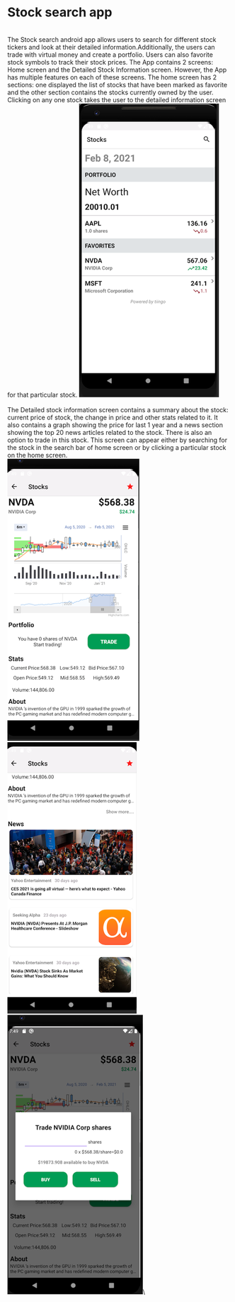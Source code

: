 # Stock search app
\
The Stock search android app allows users to search for different stock tickers and look at their detailed information.Additionally, the users can trade with virtual money and create a portfolio. Users can also favorite stock symbols to track their stock prices. The App contains 2 screens: Home screen and the Detailed Stock Information screen. However, the App has multiple features on each of these screens.
The home screen has 2 sections: one displayed the list of stocks that have been marked as favorite and the other section contains the stocks currently owned by the user. Clicking on any one stock takes the user to the detailed information screen for that particular stock.
![Home screen](/images/homescreen.png)\
\
The Detailed stock information screen contains a summary about the stock: current price of stock, the change in price and other stats related to it. It also contains a graph showing the price for last 1 year and a news section showing the top 20 news articles related to the stock. There is also an option to trade in this stock. This screen can appear either by searching for the stock in the search bar of home screen or by clicking a particular stock on the home screen.\
![Detailed screen](/images/stocksummary1.png)
![Detailed screen](/images/stocksummary2.png)
![Trade stock](/images/trade.png)\
